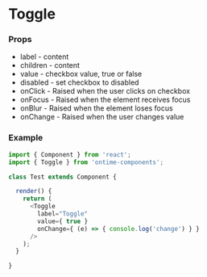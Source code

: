 <h1>Toggle</h1>

<h3>Props</h3>

* label - content
* children - content
* value - checkbox value, true or false
* disabled - set checkbox to disabled
* onClick - Raised when the user clicks on checkbox
* onFocus - Raised when the element receives focus
* onBlur - Raised when the element loses focus
* onChange - Raised when the user changes value

<h3>Example</h3>

```javascript
import { Component } from 'react';
import { Toggle } from 'ontime-components';

class Test extends Component {

  render() {
    return (
      <Toggle
        label="Toggle"
        value={ true }
        onChange={ (e) => { console.log('change') } }
      />
    );
  }

}
```
